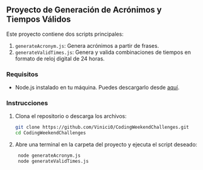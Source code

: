 ## Proyecto de Generación de Acrónimos y Tiempos Válidos

Este proyecto contiene dos scripts principales:

1. `generateAcronym.js`: Genera acrónimos a partir de frases.
2. `generateValidTimes.js`: Genera y valida combinaciones de tiempos en formato de reloj digital de 24 horas.

### Requisitos

- Node.js instalado en tu máquina. Puedes descargarlo desde [aquí](https://nodejs.org/en/download).

### Instrucciones

1. Clona el repositorio o descarga los archivos:

   ```sh
   git clone https://github.com/Vinici0/CodingWeekendChallenges.git
   cd CodingWeekendChallenges
   ```

2. Abre una terminal en la carpeta del proyecto y ejecuta el script deseado:
   ```sh
    node generateAcronym.js
    node generateValidTimes.js
   ```
